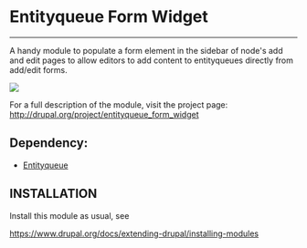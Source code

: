 # Entityqueue Form Widget
---

A handy module to populate a form element in the sidebar of node's add and edit
 pages to allow editors to add content to entityqueues directly
 from add/edit forms.


[![](https://www.drupal.org/files/styles/grid-3-2x/public/project-images/entityqueue_form_widget-gin.png)](http://drupal.org/project/entityqueue_form_widget)

For a full description of the module, visit the project page:
  http://drupal.org/project/entityqueue_form_widget


## Dependency:

* [Entityqueue](https://www.drupal.org/project/entityqueue)


## INSTALLATION

Install this module as usual, see

https://www.drupal.org/docs/extending-drupal/installing-modules
